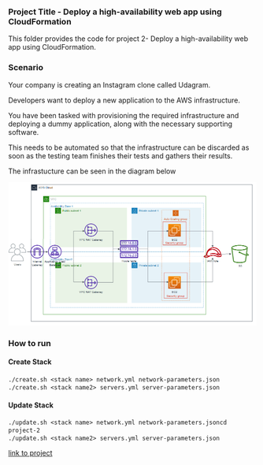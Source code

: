 ### Project Title - Deploy a high-availability web app using CloudFormation
This folder provides the code for project 2- Deploy a high-availability web app using CloudFormation.

### Scenario
Your company is creating an Instagram clone called Udagram.

Developers want to deploy a new application to the AWS infrastructure.

You have been tasked with provisioning the required infrastructure and deploying a dummy application, along with the necessary supporting software.

This needs to be automated so that the infrastructure can be discarded as soon as the testing team finishes their tests and gathers their results.

The infrastucture can be seen in the diagram below

![alt text](https://github.com/lr53/nd9991-c2-Infrastructure-as-Code-v1/blob/master/project-2/img.png)

### How to run
#### Create Stack
```
./create.sh <stack name> network.yml network-parameters.json
./create.sh <stack name2> servers.yml server-parameters.json
```
#### Update Stack
```
./update.sh <stack name> network.yml network-parameters.jsoncd project-2
./update.sh <stack name2> servers.yml server-parameters.json
```

[link to project](http://proje-webap-1qfmahdb17trc-1400791864.us-east-1.elb.amazonaws.com/)